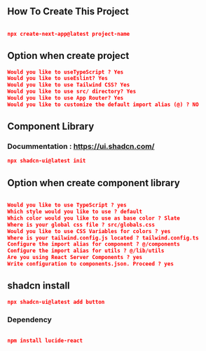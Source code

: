 ## How To Create This Project 

```json

npx create-next-app@latest project-name

```

## Option when create project 
```json
Would you like to useTypeScript ? Yes
Would you like to useEslint? Yes
Would you like to use Tailwind CSS? Yes
Would you like to use src/ directory? Yes
Would you like to use App Router? Yes
Would you like to customize the default import alias (@) ? NO 

```

## Component Library  
### Docummentation : https://ui.shadcn.com/

```json
npx shadcn-ui@latest init

```

## Option when create component library 

```json

Would you like to use TypeScript ? yes
Which style would you like to use ? default
Which color would you like to use as base color ? Slate
Where is your global css file ? src/globals.css
Would you like to use CSS Variables for colors ? yes
Where is your tailwind.config.js located ? tailwind.config.ts
Configure the import alias for component ? @/components
Configure the import alias for utils ? @/lib/utils
Are you using React Server Components ? yes
Write configuration to components.json. Proceed ? yes

```

## shadcn install ##

```json
npx shadcn-ui@latest add button

```

### Dependency ##

```json

npm install lucide-react

```

